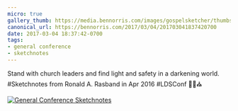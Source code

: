 ```yaml
---
micro: true
gallery_thumb: https://media.bennorris.com/images/gospelsketcher/thumbs/apr-16-2-rasband.jpg
canonical_url: https://bennorris.com/2017/03/04/201703041837420700
date: 2017-03-04 18:37:42-0700
tags:
- general conference
- sketchnotes
---
```


Stand with church leaders and find light and safety in a darkening world. #Sketchnotes from Ronald A. Rasband in Apr 2016 #LDSConf ✍🏼⛪️

[![General Conference Sketchnotes](https://media.bennorris.com/images/gospelsketcher/general-conference/apr-2016/apr-16-2-rasband.jpg)](https://media.bennorris.com/images/gospelsketcher/general-conference/apr-2016/apr-16-2-rasband.jpg)
